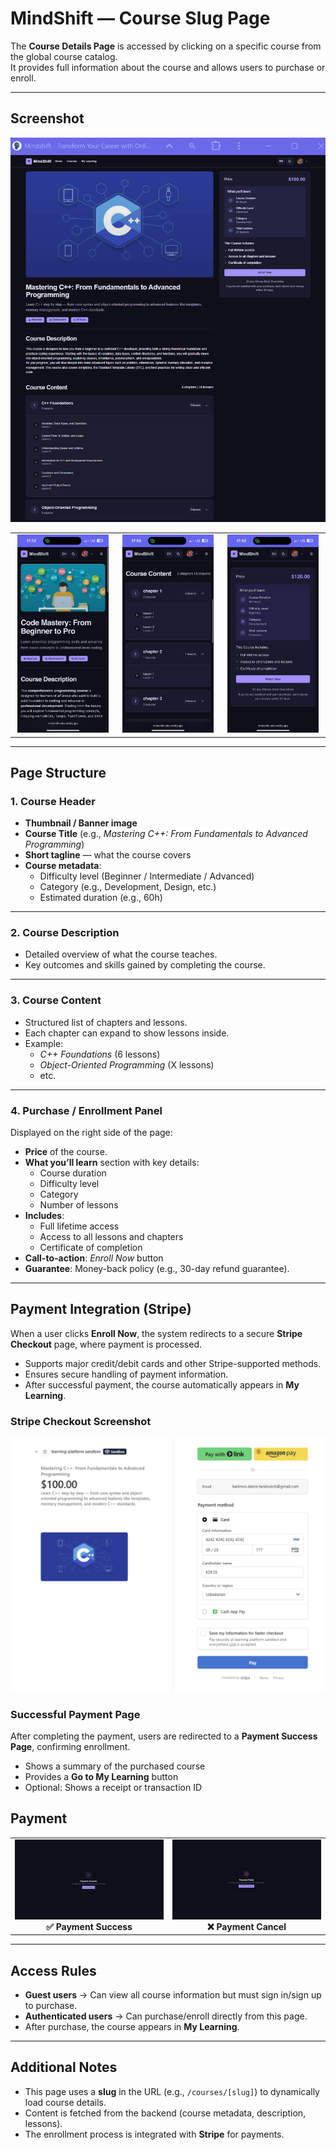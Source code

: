 # MindShift — Course Slug Page

The **Course Details Page** is accessed by clicking on a specific course from the global course catalog.  
It provides full information about the course and allows users to purchase or enroll.

---

## Screenshot

![MindShift Course Slug Page](../images/courses-slug-page.png)

<table>
  <tr>
    <td align="center">
      <img src="../images/courses-slug-page-mobile1.jpg" width="95%"/><br/>
    </td>
    <td align="center">
      <img src="../images/courses-slug-page-mobile2.jpg" width="95%"/><br/>
    </td>
    <td align="center">
      <img src="../images/courses-slug-page-mobile3.jpg" width="95%"/><br/>
    </td>
  </tr>
</table>

---

## Page Structure

### 1. Course Header

- **Thumbnail / Banner image**
- **Course Title** (e.g., _Mastering C++: From Fundamentals to Advanced Programming_)
- **Short tagline** — what the course covers
- **Course metadata**:
    - Difficulty level (Beginner / Intermediate / Advanced)
    - Category (e.g., Development, Design, etc.)
    - Estimated duration (e.g., 60h)

---

### 2. Course Description

- Detailed overview of what the course teaches.
- Key outcomes and skills gained by completing the course.

---

### 3. Course Content

- Structured list of chapters and lessons.
- Each chapter can expand to show lessons inside.
- Example:
    - _C++ Foundations_ (6 lessons)
    - _Object-Oriented Programming_ (X lessons)
    - etc.

---

### 4. Purchase / Enrollment Panel

Displayed on the right side of the page:

- **Price** of the course.
- **What you’ll learn** section with key details:
    - Course duration
    - Difficulty level
    - Category
    - Number of lessons
- **Includes**:
    - Full lifetime access
    - Access to all lessons and chapters
    - Certificate of completion
- **Call-to-action**: _Enroll Now_ button
- **Guarantee**: Money-back policy (e.g., 30-day refund guarantee).

---

## Payment Integration (Stripe)

When a user clicks **Enroll Now**, the system redirects to a secure **Stripe Checkout** page, where payment is processed.

- Supports major credit/debit cards and other Stripe-supported methods.
- Ensures secure handling of payment information.
- After successful payment, the course automatically appears in **My Learning**.

### Stripe Checkout Screenshot

![Stripe Checkout](../images/stripe-payment.png)

### Successful Payment Page

After completing the payment, users are redirected to a **Payment Success Page**, confirming enrollment.

- Shows a summary of the purchased course
- Provides a **Go to My Learning** button
- Optional: Shows a receipt or transaction ID

## Payment

<table>
  <tr>
    <td align="center">
      <img src="../images/payment-success-page.png" width="100%"/><br/>
      <strong>✅ Payment Success</strong>
    </td>
    <td align="center">
      <img src="../images/payment-cancel-page.png" width="100%"/><br/>
      <strong>❌ Payment Cancel</strong>
    </td>
  </tr>
</table>

---

## Access Rules

- **Guest users** → Can view all course information but must sign in/sign up to purchase.
- **Authenticated users** → Can purchase/enroll directly from this page.
- After purchase, the course appears in **My Learning**.

---

## Additional Notes

- This page uses a **slug** in the URL (e.g., `/courses/[slug]`) to dynamically load course details.
- Content is fetched from the backend (course metadata, description, lessons).
- The enrollment process is integrated with **Stripe** for payments.
